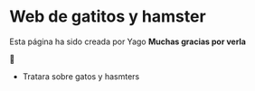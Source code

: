 # Web de gatitos y hamster

Esta página ha sido creada por Yago
**Muchas gracias por verla** 

:black_heart:

- Tratara sobre gatos y hasmters


